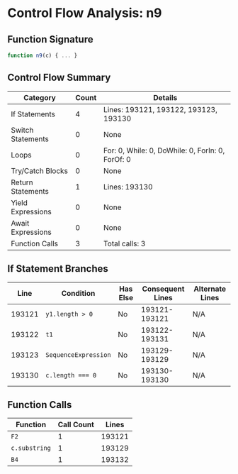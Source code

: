 # Control Flow Analysis: n9

## Function Signature

```javascript
function n9(c) { ... }
```

## Control Flow Summary

| Category | Count | Details |
|----------|-------|--------|
| If Statements | 4 | Lines: 193121, 193122, 193123, 193130 |
| Switch Statements | 0 | None |
| Loops | 0 | For: 0, While: 0, DoWhile: 0, ForIn: 0, ForOf: 0 |
| Try/Catch Blocks | 0 | None |
| Return Statements | 1 | Lines: 193130 |
| Yield Expressions | 0 | None |
| Await Expressions | 0 | None |
| Function Calls | 3 | Total calls: 3 |

## If Statement Branches

| Line | Condition | Has Else | Consequent Lines | Alternate Lines |
|------|-----------|----------|-----------------|----------------|
| 193121 | `y1.length > 0` | No | 193121-193121 | N/A |
| 193122 | `t1` | No | 193122-193131 | N/A |
| 193123 | `SequenceExpression` | No | 193129-193129 | N/A |
| 193130 | `c.length === 0` | No | 193130-193130 | N/A |

## Function Calls

| Function | Call Count | Lines |
|----------|------------|-------|
| `F2` | 1 | 193121 |
| `c.substring` | 1 | 193129 |
| `B4` | 1 | 193132 |
